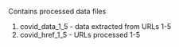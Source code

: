Contains processed data files

1. covid_data_1_5 - data extracted from URLs 1-5
2. covid_href_1_5 - URLs processed 1-5 

